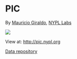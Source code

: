 # PIC

By [Mauricio Giraldo](https://github.com/mgiraldo), [NYPL Labs](//twitter.com/nypl_labs)

![](https://raw.github.com/NYPL/pic-app/master/app/assets/images/sample-04.png)

View at: http://pic.nypl.org

[Data repository](https://github.com/nypl/pic-data)